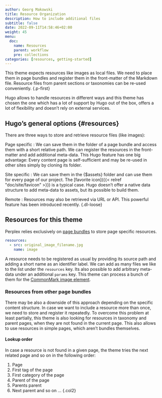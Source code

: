 ```yaml
---
author: Georg Makowski
title: Resource Organization
description: How to include additional files
subtitle: false
date: 2022-09-11T14:58:46+02:00 
weight: 45
menu:
  doc:
    name: Resources
    parent: workflow 
    pre: collections
categories: [resources, getting-started]
---
```


This theme expects resources like images as local files. We need to place them in page bundles and register them in the front-matter of the Markdown file. Resource files from parent sections or taxonomies can be re-used conveniently.
{.p-first} <!--more-->

Hugo allows to handle resources in different ways and this theme has chosen the one which has a lot of support by Hugo out of the box, offers a lot of flexibility and doesn’t rely on external services.

## Hugo’s general options {#resources}

There are three ways to store and retrieve resource files (like images):

Page specific
: We can save them in the folder of a page bundle and access them with a short relative path. We can register the resources in the front-matter and add additional meta-data. This Hugo feature has one big advantage: Every content page is self-sufficient and may be re-used in other sites simply by cloning its folder.

Site specific
: We can save them in the {$assets} folder and can use them for every page of our project. The [favorite icon]({{< relref "doc/site/favicon" >}}) is a typical case. Hugo doesn’t offer a native data structure to add meta-data to assets, but its possible to build them.

Remote
: Resources may also be retrieved via URL or API. This powerful feature has been introduced recently.
{.dl-loose}

## Resources for this theme

Perplex relies exclusively on [page bundles](/doc/intro/workflow/content#bundles) to store page specific resources.

```YAML {.left}
resources:
  - src: original_image_filename.jpg
    name: image
```

A resource needs to be registered as usual by providing its source path and adding a short name as an identifier label. We can add as many files we like to the list under the `resources` key. Its also possible to add arbitrary meta-data under an additional `params` key. This theme can process a bunch of them for the [CommonMark image element](/doc/basic/image#meta-data).

### Resources from other page bundles

There may be also a downside of this approach depending on the specific content structure. In case we want to include a resource more than once, we need to store and register it repeatedly. To overcome this problem at least partially, this theme is also looking for resources in taxonomy and parent pages, when they are not found in the current page. This also allows to use resources in simple pages, which aren’t bundles themselves.

#### Lookup order

In case a resource is not found in a given page, the theme tries the next related page and so on in the following order:

1. Page
2. First tag of the page
3. First category of the page
4. Parent of the page
5. Parents parent
6. Next parent and so on …
{.col2}
